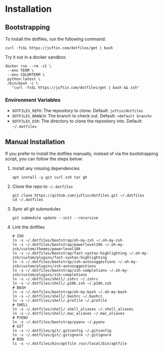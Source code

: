 # Installation

## Bootstrapping

To install the dotfiles, run the following command:

```shell
curl -fsSL https://juftin.com/dotfiles/get | bash
```

Try it out in a docker sandbox:

```shell
docker run --rm -it \
 --env TERM \
 --env COLORTERM \
 python:latest \
 /bin/bash -c \
   "curl -fsSL https://juftin.com/dotfiles/get | bash && zsh"
```

### Environment Variables

-   `DOTFILES_REPO`: The repository to clone. Default: `juftin/dotfiles`
-   `DOTFILES_BRANCH`: The branch to check out. Default: `<default branch>`
-   `DOTFILES_DIR`: The directory to clone the repository into. Default: `~/.dotfiles`

## Manual Installation

If you prefer to install the dotfiles manually,
instead of via the bootstrapping script, you can follow
the steps below:

1. Install any missing dependencies

    ```shell
    apt install -y git curl zsh tar gh
    ```

2. Clone the repo to `~/.dotfiles`

    ```shell
    git clone https://github.com/juftin/dotfiles.git ~/.dotfiles
    cd ~/.dotfiles
    ```

3. Sync all git submodules

    ```shell
    git submodule update --init --recursive
    ```

4. Link the dotfiles

    ```shell
    # ZSH
    ln -s ~/.dotfiles/bootstrap/oh-my-zsh ~/.oh-my-zsh
    ln -s ~/.dotfiles/bootstrap/powerlevel10k ~/.oh-my-zsh/custom/themes/powerlevel10k
    ln -s ~/.dotfiles/bootstrap/fast-syntax-highlighting ~/.oh-my-zsh/custom/plugins/fast-syntax-highlighting
    ln -s ~/.dotfiles/bootstrap/zsh-autosuggestions ~/.oh-my-zsh/custom/plugins/zsh-autosuggestions
    ln -s ~/.dotfiles/bootstrap/zsh-completions ~/.oh-my-zsh/custom/plugins/zsh-completions
    ln -s ~/.dotfiles/shell/.zshrc ~/.zshrc
    ln -s ~/.dotfiles/shell/.p10k.zsh ~/.p10k.zsh
    # BASH
    ln -s ~/.dotfiles/bootstrap/oh-my-bash ~/.oh-my-bash
    ln -s ~/.dotfiles/shell/.bashrc ~/.bashrc
    ln -s ~/.dotfiles/shell/.profile ~/.profile
    # SHELL
    ln -s ~/.dotfiles/shell/.shell_aliases ~/.shell_aliases
    ln -s ~/.dotfiles/shell/.mac_aliases ~/.mac_aliases
    # PYENV
    ln -s ~/.dotfiles/bootstrap/pyenv ~/.pyenv
    # GIT
    ln -s ~/.dotfiles/git/.gitconfig ~/.gitconfig
    ln -s ~/.dotfiles/git/.gitignore ~/.gitignore
    # BIN
    ls -s ~/.dotfiles/bin/aptfile /usr/local/bin/aptfile
    ```
